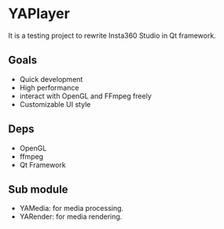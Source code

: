 ﻿# YAPlayer

It is a testing project to rewrite Insta360 Studio in Qt framework. 


## Goals

* Quick development
* High performance
* interact with OpenGL and FFmpeg freely
* Customizable UI style
## Deps

* OpenGL
* ffmpeg
* Qt Framework

## Sub module

- YAMedia: for media processing.
- YARender: for media rendering.